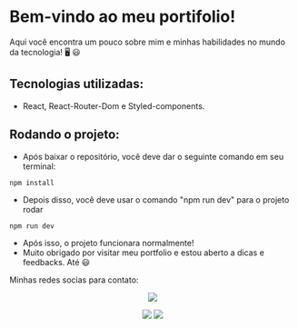 # Bem-vindo ao meu portifolio!

Aqui você encontra um pouco sobre mim e minhas habilidades no mundo da tecnologia! 🖥️ 😃

## Tecnologias utilizadas:
- React, React-Router-Dom e Styled-components.

## Rodando o projeto:
- Após baixar o repositório, você deve dar o seguinte comando em seu terminal:
  
`npm install`

- Depois disso, você deve usar o comando "npm run dev" para o projeto rodar

`npm run dev`

- Após isso, o projeto funcionara normalmente!
- Muito obrigado por visitar meu portfolio e estou aberto a dicas e feedbacks. Até 😃

<p>Minhas redes socias para contato:</p>

</div>

<div align="center">
  <a href="https://www.instagram.com/isaque_cascaes/" target="_blank"><img src="https://img.shields.io/badge/-Instagram-%23E4405F?style=for-the-badge&logo=instagram&logoColor=white" target="_blank"></a>

  <a href = "mailto:isaquecascaes15@gmail.com"><img src="https://img.shields.io/badge/-Gmail-%23333?style=for-the-badge&logo=gmail&logoColor=white" target="_blank"></a>
  <a href="https://www.linkedin.com/in/isaquecascaes/" target="_blank"><img src="https://img.shields.io/badge/-LinkedIn-%230077B5?style=for-the-badge&logo=linkedin&logoColor=white" target="_blank"></a> 
  </div>
